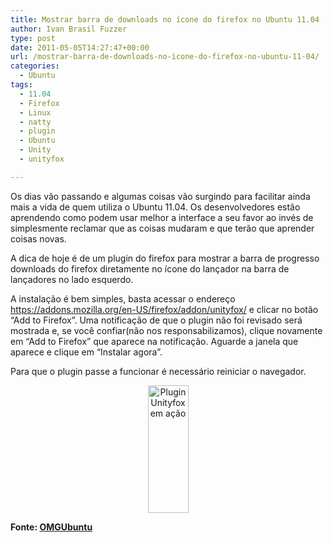 ```yaml
---
title: Mostrar barra de downloads no ícone do firefox no Ubuntu 11.04
author: Ivan Brasil Fuzzer
type: post
date: 2011-05-05T14:27:47+00:00
url: /mostrar-barra-de-downloads-no-icone-do-firefox-no-ubuntu-11-04/
categories:
  - Ubuntu
tags:
  - 11.04
  - Firefox
  - Linux
  - natty
  - plugin
  - Ubuntu
  - Unity
  - unityfox

---
```

Os dias vão passando e algumas coisas vão surgindo para facilitar ainda mais a vida de quem utiliza o Ubuntu 11.04. Os desenvolvedores estão aprendendo como podem usar melhor a interface a seu favor ao invés de simplesmente reclamar que as coisas mudaram e que terão que aprender coisas novas.

A dica de hoje é de um plugin do firefox para mostrar a barra de progresso downloads do firefox diretamente no ícone do lançador na barra de lançadores no lado esquerdo.

A instalação é bem simples, basta acessar o endereço <https://addons.mozilla.org/en-US/firefox/addon/unityfox/> e clicar no botão &#8220;Add to Firefox&#8221;. Uma notificação de que o plugin não foi revisado será mostrada e, se você confiar(não nos responsabilizamos), clique novamente em &#8220;Add to Firefox&#8221; que aparece na notificação. Aguarde a janela que aparece e clique em &#8220;Instalar agora&#8221;.

Para que o plugin passe a funcionar é necessário reiniciar o navegador.

<p style="text-align: center;">
  <a href="http://www.ubuntero.com.br/wp-content/uploads/2011/05/unityfox.png"><img class="alignnone size-full wp-image-2228" title="Plugin Unityfox em ação" src="http://www.ubuntero.com.br/wp-content/uploads/2011/05/unityfox.png" alt="Plugin Unityfox em ação" width="65" height="204" /></a>
</p>

**Fonte: [OMGUbuntu][1]**

 [1]: http://www.omgubuntu.co.uk/2011/05/unityfox-plugin-for-firefox-puts-download-progress-on-the-unity-launcher/